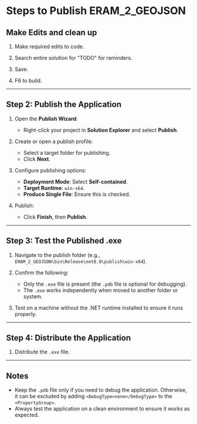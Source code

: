 ﻿# Steps to Publish ERAM_2_GEOJSON

## **Make Edits and clean up**
1. Make required edits to code.

2. Search entire solution for "TODO" for reminders.

3. Save.

4. F6 to build.

---

## **Step 2: Publish the Application**
1. Open the **Publish Wizard**:
   - Right-click your project in **Solution Explorer** and select **Publish**.

2. Create or open a publish profile:
   - Select a target folder for publishing.
   - Click **Next**.

3. Configure publishing options:
   - **Deployment Mode**: Select **Self-contained**.
   - **Target Runtime**: `win-x64`.
   - **Produce Single File**: Ensure this is checked.

4. Publish:
   - Click **Finish**, then **Publish**.

---

## **Step 3: Test the Published .exe**
1. Navigate to the publish folder (e.g., `ERAM_2_GEOJSON\bin\Release\net8.0\publish\win-x64`).
2. Confirm the following:
   - Only the `.exe` file is present (the `.pdb` file is optional for debugging).
   - The `.exe` works independently when moved to another folder or system.

3. Test on a machine without the .NET runtime installed to ensure it runs properly.

---

## **Step 4: Distribute the Application**
1. Distribute the `.exe` file.

---

## Notes
- Keep the `.pdb` file only if you need to debug the application. Otherwise, it can be excluded by adding `<DebugType>none</DebugType>` to the `<PropertyGroup>`.
- Always test the application on a clean environment to ensure it works as expected.

